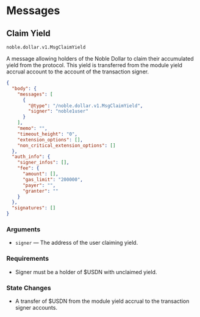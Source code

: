 # Messages

## Claim Yield

`noble.dollar.v1.MsgClaimYield`

A message allowing holders of the Noble Dollar to claim their accumulated yield from the protocol. This yield is transferred from the module yield accrual account to the account of the transaction signer.

```json
{
  "body": {
    "messages": [
      {
        "@type": "/noble.dollar.v1.MsgClaimYield",
        "signer": "noble1user"
      }
    ],
    "memo": "",
    "timeout_height": "0",
    "extension_options": [],
    "non_critical_extension_options": []
  },
  "auth_info": {
    "signer_infos": [],
    "fee": {
      "amount": [],
      "gas_limit": "200000",
      "payer": "",
      "granter": ""
    }
  },
  "signatures": []
}
```

### Arguments

- `signer` — The address of the user claiming yield.

### Requirements

- Signer must be a holder of $USDN with unclaimed yield.

### State Changes

- A transfer of $USDN from the module yield accrual to the transaction signer accounts.
